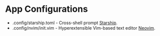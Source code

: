 # App Configurations

* .config/starship.toml - Cross-shell prompt [Starship](https://starship.rs/).
* .config/nvim/init.vim - Hyperextensible Vim-based text editor [Neovim](https://neovim.io/).

